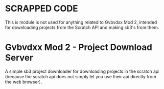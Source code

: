 # SCRAPPED CODE
This is module is not used for anything related to Gvbvdxx Mod 2, intended for downloading projects from the Scratch API and making sb3's from them.
# Gvbvdxx Mod 2 - Project Download Server
A simple sb3 project downloader for downloading projects in the scratch api (because the scratch api does not simply let you use their api directly from the web browser).
